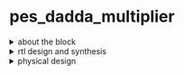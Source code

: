 # pes_dadda_multiplier
<details>
<summary> about the block </summary>
  
## intro 
A Dadda Multiplier, also known as the Dadda Tree Multiplier, is a high-speed digital circuit used for multiplying two binary numbers. Named after its inventor T.C. Dadda, this multiplication algorithm and architecture were introduced in the 1960s. Dadda Multipliers are known for their efficiency in terms of both speed and hardware resources when compared to other multiplication techniques, such as the traditional long multiplication method.

## detailed operation

The Dadda Multiplier operates on a divide-and-conquer principle. It breaks down the multiplication into a series of partial products and then combines these partial products to yield the final result. This technique significantly reduces the number of full adders needed for the multiplication, making it an attractive choice for hardware designers looking to optimize speed and resource utilization.

1. Partial Product Generation:
To generate partial products, the Dadda Multiplier shifts one of the binary numbers (usually the multiplicand) and then selects the appropriate bits to generate a series of partial products. Each partial product corresponds to a '1' bit in the shifted multiplier. The Dadda Multiplier uses a combination of AND and XOR gates to calculate these partial products.

2. Partial Product Reduction:
After generating the partial products, the Dadda Multiplier employs a binary tree structure to add these partial products together. This tree structure is referred to as the Dadda Tree. It is specifically designed to minimize the number of adder stages required, which results in a faster multiplication process.

3. Dadda Tree Structure:
The Dadda Tree consists of multiple levels, with each level having a set of adder cells. The adder cells are arranged in such a way that they eliminate as many unnecessary zero bits as possible, thus optimizing the addition process. This efficient arrangement minimizes the overall delay and power consumption in the multiplier.

## Benefits of Dadda Multiplier:

Speed: Dadda Multipliers are faster than many other multiplication methods, making them suitable for applications requiring high-speed multiplication, such as digital signal processing.
Resource Efficiency: They require fewer hardware resources compared to traditional multipliers, making them valuable in resource-constrained designs.
Parallelism: Dadda Multipliers can be easily parallelized to further enhance their speed.
Drawbacks:
</details>

<details>
  
<summary> rtl design and synthesis </summary>
  
## running iverilog and gtkwave on design and testbench

![image](https://github.com/JiteshNayak2004/pes_dadda_multiplier/assets/117510555/79163223-ddd8-4a29-a0d5-fc5fc2dc6c99)
![image](https://github.com/JiteshNayak2004/pes_dadda_multiplier/assets/117510555/418b3edd-cec8-4d2a-93ec-47403b81c290)

## synthesizing using yosys
![image](https://github.com/JiteshNayak2004/pes_dadda_multiplier/assets/117510555/a5ee0c7f-89fb-4de7-bf74-0b1fb3522209)

</details>


<details>
<summary>physical design</summary>



# RTL2GDSII FLow (simplified)

- synthesis
- Floorplanning
- Powerplanning
- Placement
- Clock Tree Synthesis
- Routing
- Signoff

# What is Physical Design?

Physical design refers to the process of transforming a logical description of an electronic system, such as a computer chip or integrated circuit, into a physical representation that can be manufactured. This involves a series of steps to layout and arrange various components, like transistors, wires, and interconnects, on a silicon wafer or other semiconductor material.

Key aspects of physical design include:

1) Floorplanning
2) Placement
3) Routing
4) Clock Tree Synthesis (CTS)
5) Power Planning
6) Signal Integrity Analysis
7) Timing Analysis
8) Design for Testability (DFT)
9) Physical Verification
10) Package Design

In physical design in simple terms when you have a design in Verilog, the next step is to take that logical description and go through the physical design process to create a layout that can be manufactured into an actual chip. This requires using Electronic Design Automation (EDA) tools.




OpenLane is an open-source, automated RTL-to-GDSII (Register-Transfer Level to Graphic Design System II) flow for digital integrated circuit design. It's essentially a complete toolchain that assists in the creation of Application-Specific Integrated Circuits (ASICs). The OpenLANE flow comprises a variety of tools such as Yosys, ABC, OpenSTA, Fault, OpenROAD app, Netgen and Magic which are used to harden chips and macros, i.e. generate final GDSII from the design RTL. The primary goal of OpenLANE is to produce clean GDSII with no human intervention. 

## Openlane installation
The original Documentation can be found here [OpenLane Installation](https://openlane.readthedocs.io/en/latest/getting_started/installation/installation_ubuntu.html)

#### Installing the pre-requisites
```
sudo apt-get update
sudo apt-get upgrade
sudo apt install -y build-essential python3 python3-venv python3-pip make git
```

#### Uninstall conflicting packages of docker if present

```
for pkg in docker.io docker-doc docker-compose docker-compose-v2 podman-docker containerd runc; do sudo apt-get remove $pkg; done

```

#### Install Docker using ```apt``` repository

1. Setup Docker's ```apt``` repository

```
# Add Docker's official GPG key:
sudo apt-get update
sudo apt-get install ca-certificates curl gnupg
sudo install -m 0755 -d /etc/apt/keyrings
curl -fsSL https://download.docker.com/linux/ubuntu/gpg | sudo gpg --dearmor -o /etc/apt/keyrings/docker.gpg
sudo chmod a+r /etc/apt/keyrings/docker.gpg

# Add the repository to Apt sources:
echo \
  "deb [arch="$(dpkg --print-architecture)" signed-by=/etc/apt/keyrings/docker.gpg] https://download.docker.com/linux/ubuntu \
  "$(. /etc/os-release && echo "$VERSION_CODENAME")" stable" | \
  sudo tee /etc/apt/sources.list.d/docker.list > /dev/null
sudo apt-get update
```

2. Install other packages

```
sudo apt-get install docker-ce docker-ce-cli containerd.io docker-buildx-plugin docker-compose-plugin
```

3. Verify that the Docker Engine installation is successful by running the ```hello-world``` image.

```
sudo docker run hello-world
```

A successfull installation would look like
```
Hello from Docker!
This message shows that your installation appears to be working correctly.

To generate this message, Docker took the following steps:
1. The Docker client contacted the Docker daemon.
2. The Docker daemon pulled the "hello-world" image from the Docker Hub. (amd64)
3. The Docker daemon created a new container from that image which runs the executable that produces the output you are currently reading.
4. The Docker daemon streamed that output to the Docker client, which sent it to your terminal.

To try something more ambitious, you can run an Ubuntu container with:
$ docker run -it ubuntu bash

Share images, automate workflows, and more with a free Docker ID:
https://hub.docker.com/

For more examples and ideas, visit:
https://docs.docker.com/get-started/
```

5. Making Docker available without root (Linux)

```
sudo groupadd docker
sudo usermod -aG docker $USER
sudo reboot # REBOOT!
```

6. Checking the docker installation after reboot

```
# After reboot
docker run hello-world
```

You will get a little happy message of Hello world, once again, but this time without root.

```
Hello from Docker!
This message shows that your installation appears to be working correctly.

To generate this message, Docker took the following steps:
1. The Docker client contacted the Docker daemon.
2. The Docker daemon pulled the "hello-world" image from the Docker Hub.
   (amd64)
3. The Docker daemon created a new container from that image which runs the
   executable that produces the output you are currently reading.
4. The Docker daemon streamed that output to the Docker client, which sent it
   to your terminal.

To try something more ambitious, you can run an Ubuntu container with:
$ docker run -it ubuntu bash

Share images, automate workflows, and more with a free Docker ID:
https://hub.docker.com/

For more examples and ideas, visit:
https://docs.docker.com/get-started/
```

### Checking Installation Requirements

```
git --version
docker --version
python3 --version
python3 -m pip --version
make --version
python3 -m venv -h
```

Successful output will look like this:

```
git --version
docker --version
python3 --version
python3 -m pip --version
make --version
python3 -m venv -h
git version 2.36.1
Docker version 20.10.16, build aa7e414fdc
Python 3.10.5
pip 21.0 from /usr/lib/python3.10/site-packages/pip (python 3.10)
GNU Make 4.3
Built for x86_64-pc-linux-gnu
Copyright (C) 1988-2020 Free Software Foundation, Inc.
License GPLv3+: GNU GPL version 3 or later <http://gnu.org/licenses/gpl.html>
This is free software: you are free to change and redistribute it.
There is NO WARRANTY, to the extent permitted by law.
usage: venv [-h] [--system-site-packages] [--symlinks | --copies] [--clear]
            [--upgrade] [--without-pip] [--prompt PROMPT] [--upgrade-deps]
            ENV_DIR [ENV_DIR ...]

Creates virtual Python environments in one or more target directories.
...
Once an environment has been created, you may wish to activate it, e.g. by
sourcing an activate script in its bin directory.
```

### Download and Install Openlane

Run these one after the other

```
git clone --depth 1 https://github.com/The-OpenROAD-Project/OpenLane.git
cd OpenLane/
make
make test
```

Successful test will output the following line:

```
Basic test passed
```


# STEP-1

To make the physical design we first need to make our design file of the dadda_multiplier that we made to make this we need the ```dadda_multiplier.v``` file and the Skywater PDK's that Contains all the foundry provided PDK related files. To make this we first Make our ```dadda_multiplier``` folder within the design directory in Openlane and then we make another folder named as ```src``` and a file named  ```config.json``` inside the dadda_mulitplier folder.

To make the ```config.json``` file we type the following:

```vim config.json```

- in this vim text editor we type our design file.

``` sh
{
    "DESIGN_NAME": "dadda_multiplier",
    "VERILOG_FILES": "dir::src/dadda_multiplierr.v",
    "CLOCK_PORT": "clk",
    "CLOCK_PERIOD": 10.0,
    "DIE_AREA": "0 0 500 500",
    "FP_SIZING": "absolute",
    "FP_PDN_VPITCH": 25,
    "FP_PDN_HPITCH": 25,
    "FP_PDN_VOFFSET": 5,
    "FP_PDN_HOFFSET": 5,
    "DESIGN_IS_CORE": true
}
```

after making the ```config.json``` it should something as shown below:



after this we go to the src file and add the ```ring_counter.v``` file that we generated from Yosys in RTL synthesis and the required PDK's for our design.

# STEP-2

Once we have created our design file we invoke the openlane.

to invoke openlane and run the ASIC flow that completes all the key aspects of RTL2GDSII FLow physical design we type the following commands:

```sh
cd OpenLane
make mount
./flow.tcl -design <DESIGN NAME>  ## DESIGN NAME - here we are working with dadda_multiplier therefore our design name is gonna be dadda_multiplier
```

Once we invoke OpenLane it should look same as shown below:




## FLOORPLAN:

before viewing the floorplan we first need to go to the directory where the dadda_multiplier.def file for floorplan is created, we type the following command to locate the file:

```sh
OpenLane/designs/dadda_mulitplier/runs/RUN_2023.11.02_15.20.00/results/floorplan
```

this will give us 2 files present in the floorplan after the **Successfull flow** as shown below:

now to view the floorplan we type the following command:

```sh
magic -T /home/jitesh/.volare/sky130A/libs.tech/magic/sky130A.tech lef read ../../tmp/merged.nom.lef def read dadda_mulitplier.def &
```

- The floorplan is viewed in MAGIC as shown below:
![floorplan](https://github.com/JiteshNayak2004/pes_dadda_multiplier/assets/117510555/6a48fcc5-9287-4357-bbac-49151d556805)

![floorplan_zoomed](https://github.com/JiteshNayak2004/pes_dadda_multiplier/assets/117510555/1e1a2e46-8e90-4c76-99f6-6e3a257e2ff8)


## PLACEMENT:

similar to floorplan before viewing the placement we first need to go to the directory where the ring_counter.def file  for placement is created, we type the following command to locate the file:

```sh
OpenLane/designs/dadda_mulitplier/runs/RUN_2023.11.02_15.20.00/results/placement
```

this will give us 4 files present in the placement after the **Successfull flow** as shown below:
now to view the placement we type the following command:

```sh
magic -T /home/jitesh/.volare/sky130A/libs.tech/magic/sky130A.tech lef read ../../tmp/merged.nom.lef def read dadda_mulitplier.def &
```

- The Placement is viewed in MAGIC as shown below:

![placement_unzoomed](https://github.com/JiteshNayak2004/pes_dadda_multiplier/assets/117510555/b44923d4-be22-47ca-ba0c-e8063f1568c8)


![placement](https://github.com/JiteshNayak2004/pes_dadda_multiplier/assets/117510555/9ef5818c-9b0b-4bf0-bc28-7b80cf5a97b7)






## CTS (CLOCK TREE SYNTHESIS):

similar to placement before viewing the CTS we first need to go to the directory where the ring_counter.def file  for CTS is created, we type the following command to locate the file:

```sh
OpenLane/designs/dadda_multiplier/runs/RUN_2023.11.02_15.20.00/results/cts
```

this will give us 3 files present in the CTS after the **Successfull flow** as shown below:
1. dadda_mulitplier.def
2. dadda_mulitplier.odb
3. dadda_mulitplier.sdc

to view again we run the command
```sh
magic -T /home/jitesh/.volare/sky130A/libs.tech/magic/sky130A.tech lef read ../../tmp/merged.nom.lef def read dadda_multiplier.def &
```
the cts viewed in magic is below


![cts](https://github.com/JiteshNayak2004/pes_dadda_multiplier/assets/117510555/e0f0e3d4-1d6c-4706-ac19-86f8757c95de)




## ROUTING:

similar to CTS before viewing the Routing we first need to go to the directory where the dadda_mulitplier.def file  for Routing is created, we type the following command to locate the file:

```sh
OpenLane/designs/ring_counter/runs/RUN_2023.11.02_15.20.00/results/routing
```

this will give us 4 files present in the Routing after the **Successfull flow** as shown below:


now to view the CTS we type the following command:

```sh
magic -T /home/jitesh/.volare/sky130A/libs.tech/magic/sky130A.tech lef read ../../tmp/merged.nom.lef def read dadda_multiplier.def &
```

- The Routing is viewed in MAGIC as shown below:
![routing](https://github.com/JiteshNayak2004/pes_dadda_multiplier/assets/117510555/6819bd65-7048-4378-b950-6e2eb285d464)
![routing_zoomed](https://github.com/JiteshNayak2004/pes_dadda_multiplier/assets/117510555/41ea97cc-f5aa-4b18-8968-d7fd8ac915c6)


</details>
